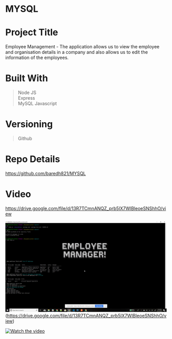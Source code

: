 # MYSQL

# Project Title
Employee Management - The application allows us to view the employee and organisation details in a company and also allows us to edit the information of the employees.  

# Built With
>Node JS<br>
>Express<br>
>MySQL
>Javascript<br>


# Versioning 
> Github

# Repo Details 
https://github.com/baredh821/MYSQL

# Video

https://drive.google.com/file/d/13R7TCmnANQZ_prb5lX7WlBleoeSNShhO/view

<img src = "Screenshot.png">(https://drive.google.com/file/d/13R7TCmnANQZ_prb5lX7WlBleoeSNShhO/view)

[![Watch the video](<img src = "/Screenshot.PNG">)](https://drive.google.com/file/d/13R7TCmnANQZ_prb5lX7WlBleoeSNShhO/view)













